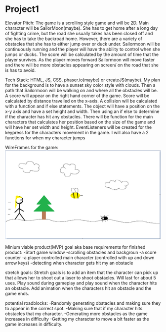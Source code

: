 # Project1

Elevator Pitch:
The game is a scrolling style game and will be 2D. Main character will be SailorMoon(maybe). She has to get home after a long day of fighting crime, but the road she usually takes has been closed off and she has to take the backroad home. However, there are a variety of obstacles that she has to either jump over or duck under. Sailormoon will be continuously running and the player will have the ability to control when she jumps or ducks. The score will be calculated by the amount of time that the player survives. As the player moves forward Sailormoon will move faster and there will be more obstacles appearing on screen/ on the road that she is has to avoid.

Tech Stack: HTML, JS, CSS, phaser.io(maybe) or createJS(maybe).
My plan for the background is to have a sunset sky color style with clouds. Then a path that Sailormoon will be walking on and where all the obstacles will be.
A score will appear on the right hand corner of the game. Score will be calculated by distance travelled on the x-axis.
A collision will be calculated with a function and if else statements. The object will have a position on the x-y axis and have a set height and width. Then using an if else to determine if the character has hit any obstacles.
There will be function for the main characters that calculates her position based on the size of the game and will have her set width and height.
EventListeners will be created for the keypress for the characters movement in the game. I will also have a 2 functions for when my character jumps

WireFrames for the game:
![gameplaydraft](./gameplaydraft.png)

Minium viable product(MVP) goal aka base requirements for finished product:
-Start game window
-scrolling obstacles and backgroun
-a score counter
-a player controlled main character (controlled with up and down arrow keys)
-detecting when character gets hit my an obstacle

stretch goals:
Stretch goals is to add an item that the character can pick up that allows her to shoot out a laser to shoot obstacles. Will last for about 5 uses.
Play sound during gameplay and play sound when the character hits an obstacle. Add animation when the characters hit an obstacle and the game ends.

potential roadblocks:
-Randomly generating obstacles and making sure they to appear in the correct spot.
-Making sure that if my character hits obstacles that my character.
-Generating more obstacles as the game increases in difficulty
-Getting my character to move a bit faster as the game increases in difficulty.
